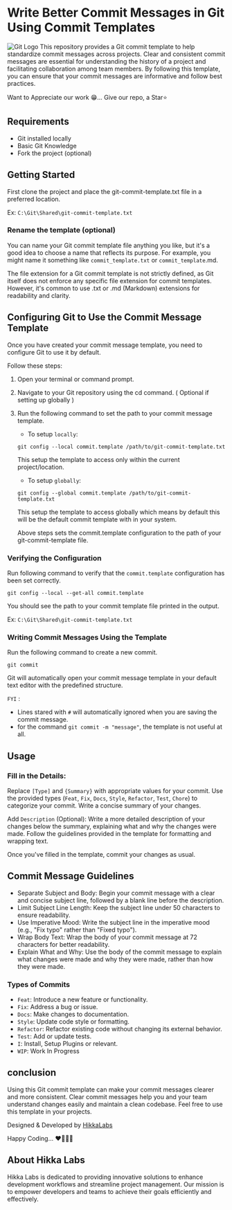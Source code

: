 # Write Better Commit Messages in Git Using Commit Templates
![Git Logo](https://upload.wikimedia.org/wikipedia/commons/thumb/e/e0/Git-logo.svg/1280px-Git-logo.svg.png)
This repository provides a Git commit template to help standardize commit messages across projects. Clear and consistent commit messages are essential for understanding the history of a project and facilitating collaboration among team members. By following this template, you can ensure that your commit messages are informative and follow best practices.

Want to Appreciate our work 😁... Give our repo,  a Star⭐

## Requirements
- Git installed locally
- Basic Git Knowledge
- Fork the project (optional)

## Getting Started
First clone the project and place the git-commit-template.txt file in a preferred location.

Ex: `C:\Git\Shared\git-commit-template.txt`

### Rename the template (optional)
You can name your Git commit template file anything you like, but it's a good idea to choose a name that reflects its purpose. For example, you might name it something like `commit_template.txt` or `commit_template`.md.

The file extension for a Git commit template is not strictly defined, as Git itself does not enforce any specific file extension for commit templates. However, it's common to use .txt or .md (Markdown) extensions for readability and clarity.

## Configuring Git to Use the Commit Message Template
Once you have created your commit message template, you need to configure Git to use it by default. 

Follow these steps:

1. Open your terminal or command prompt.

2. Navigate to your Git repository using the cd command. ( Optional if setting up globally )

3. Run the following command to set the path to your commit message template.
    
    - To setup `locally`: 
    ```
    git config --local commit.template /path/to/git-commit-template.txt
    ``` 
    This setup the template to access only within the current project/location.
    

    - To setup `globally`: 
    ```
    git config --global commit.template /path/to/git-commit-template.txt
    ```
    This setup the template to access globally which means by default this will be the default commit template with in your system.

    Above steps sets the commit.template configuration to the path of your git-commit-template file.

### Verifying the Configuration

Run following command to verify that the `commit.template` configuration has been set correctly.

```
git config --local --get-all commit.template
```

You should see the path to your commit template file printed in the output.

Ex: `C:\Git\Shared\git-commit-template.txt`

### Writing Commit Messages Using the Template
Run the following command to create a new commit.

```
git commit
```

Git will automatically open your commit message template in your default text editor with the predefined structure.

`FYI` : 
- Lines stared with `#` will automatically ignored when you are saving the commit message.
- for the command `git commit -m "message"`, the template is not useful at all. 


## Usage

### Fill in the Details:
Replace `[Type]` and `{Summary}` with appropriate values for your commit. Use the provided types (`Feat`, `Fix`, `Docs`, `Style`, `Refactor`, `Test`, `Chore`) to categorize your commit. Write a concise summary of your changes.

Add `Description` (Optional): Write a more detailed description of your changes below the summary, explaining what and why the changes were made. Follow the guidelines provided in the template for formatting and wrapping text.

Once you've filled in the template, commit your changes as usual.


## Commit Message Guidelines
- Separate Subject and Body: Begin your commit message with a clear and concise subject line, followed by a blank line before the description.
- Limit Subject Line Length: Keep the subject line under 50 characters to ensure readability.
- Use Imperative Mood: Write the subject line in the imperative mood (e.g., "Fix typo" rather than "Fixed typo").
- Wrap Body Text: Wrap the body of your commit message at 72 characters for better readability.
- Explain What and Why: Use the body of the commit message to explain what changes were made and why they were made, rather than how they were made.

### Types of Commits
- `Feat`:     Introduce a new feature or functionality.
- `Fix`:      Address a bug or issue.
- `Docs`:     Make changes to documentation.
- `Style`:    Update code style or formatting.
- `Refactor`: Refactor existing code without changing its external behavior.
- `Test`:     Add or update tests.
- `I`:        Install, Setup Plugins or relevant.
- `WIP`:      Work In Progress

## conclusion

Using this Git commit template can make your commit messages clearer and more consistent. Clear commit messages help you and your team understand changes easily and maintain a clean codebase.
Feel free to use this template in your projects.

Designed & Developed by [HikkaLabs](HikkaLabs.com)

Happy Coding... ❤️🧑‍💻😁 

## About Hikka Labs
Hikka Labs is dedicated to providing innovative solutions to enhance development workflows and streamline project management. Our mission is to empower developers and teams to achieve their goals efficiently and effectively.
